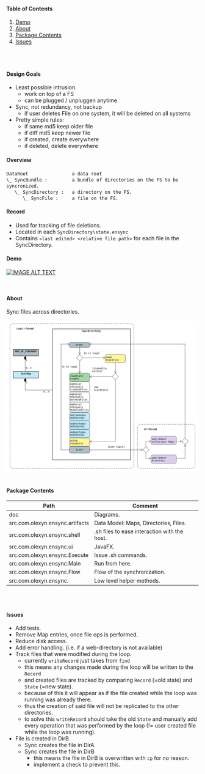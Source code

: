 #### Table of Contents
1. [Demo](#demo)
1. [About](#about)
4. [Package Contents](#package-contents)
5. [Issues](#issues)

<br>
<br>

#### Design Goals
* Least possible intrusion.
    * work on top of a FS
    * can be plugged / unpluggen anytime
* Sync, not redundancy, not backup
  * if user deletes File on one system, it will be deleted on all systems
* Pretty simple rules:
  * if same md5 keep older file
  * if diff md5 keep newer file
  * if created, create everywhere
  * if deleted, delete everywhere

#### Overview
```
DataRoot                a data root
\_ SyncBundle :         a bundle of directories on the FS to be syncronized.
   \_ SyncDirectory :   a directory on the FS.
      \_ SyncFile :     a file on the FS.
```

#### Record
* Used for tracking of file deletions.
* Located in each `SyncDirectory\state.ensync`
* Contains `<last edited> <relative file path>` for each file in the SyncDirectory.

#### Demo<a name="demo"></a> 
[![IMAGE ALT TEXT](http://img.youtube.com/vi/znR3jyM_4Ss/0.jpg)](https://youtu.be/znR3jyM_4Ss "ensync WIP Demo")

<br>

#### About <a name="about"></a> 
Sync files across directories.

![alt text](https://raw.githubusercontent.com/IO42630/ensync/master/doc/flow-n-instances.png "Hello!")
<br>
<br>

#### Package Contents <a name="package-contents"></a> 

| Path         | Comment |
|---------------|-------------|
doc | Diagrams.
src.com.olexyn.ensync.artifacts | Data Model: Maps, Directories, Files. 
src.com.olexyn.ensync.shell | .sh files to ease interaction with the host.
src.com.olexyn.ensync.ui | JavaFX.
src.com.olexyn.ensync.Execute       | Issue .sh commands.
src.com.olexyn.ensync.Main          | Run from here.
src.com.olexyn.ensync.Flow      | Flow of the synchronization.
src.com.olexyn.ensync. | Low level helper methods.

<br>
<br>

#### Issues <a name="issues"></a> 

- Add tests.
- Remove Map entries, once file ops is performed.
- Reduce disk access.
- Add error handling. (i.e. if a web-directory is not available)
- Track files that were modified during the loop.
    - currently `writeRecord` just takes from `find`
    - this means any changes made during the loop will be written to the `Record`
    - and created files are tracked by comparing `Record` (=old state) and `State` (=new state).
    - because of this it will appear as if the file created while the loop was running
    was already there.
    - thus the creation of said file will not be replicated to the other directories.
    - to solve this `writeRecord` should take the old `State` 
    and manually add every operation that was performed by the loop (!= user created file while the loop was running).
 - File is created in DirB
    - Sync creates the file in DirA
    - Sync creates the file in DirB 
      - this means the file in DirB is overwritten with `cp` for no reason.
      - implement a check to prevent this.
